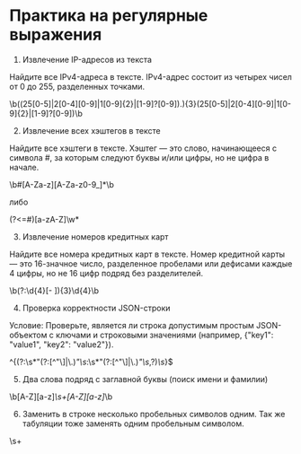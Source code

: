 # Практика на регулярные выражения

1. Извлечение IP-адресов из текста

Найдите все IPv4-адреса в тексте. IPv4-адрес состоит из четырех чисел от 0 до 255, разделенных точками.

\b((25[0-5]|2[0-4][0-9]|1[0-9]{2}|[1-9]?[0-9])\.){3}(25[0-5]|2[0-4][0-9]|1[0-9]{2}|[1-9]?[0-9])\b


2. Извлечение всех хэштегов в тексте

Найдите все хэштеги в тексте. Хэштег — это слово, начинающееся с символа #, за которым следуют буквы и/или цифры, но не цифра в начале.

\b#[A-Za-z][A-Za-z0-9_]*\b

либо

(?<=#)[a-zA-Z]\w*

3. Извлечение номеров кредитных карт

Найдите все номера кредитных карт в тексте. Номер кредитной карты — это 16-значное число, разделенное пробелами или дефисами каждые 4 цифры, но не 16 цифр подряд без разделителей.

\b(?:\d{4}[- ]){3}\d{4}\b

4. Проверка корректности JSON-строки

Условие: Проверьте, является ли строка допустимым простым JSON-объектом с ключами и строковыми значениями (например, {"key1": "value1", "key2": "value2"}).

^\{(?:\s*"(?:[^"\\]|\\.)*"\s*:\s*"(?:[^"\\]|\\.)*"\s*,?)*\s*\}$

5. Два слова подряд с заглавной буквы (поиск имени и фамилии)

\b[A-Z][a-z]*\s+[A-Z][a-z]*\b

6. Заменить в строке несколько пробельных символов одним. Так же табуляции тоже заменять одним пробельным символом.

\s+
